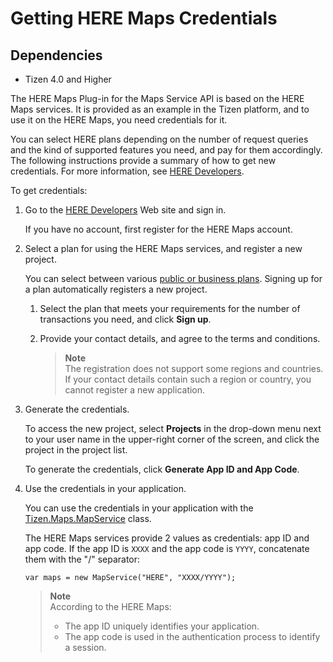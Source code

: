 # Getting HERE Maps Credentials
## Dependencies
-   Tizen 4.0 and Higher

The HERE Maps Plug-in for the Maps Service API is based on the HERE Maps services. It is provided as an example in the Tizen platform, and to use it on the HERE Maps, you need credentials for it.

You can select HERE plans depending on the number of request queries and the kind of supported features you need, and pay for them accordingly. The following instructions provide a summary of how to get new credentials. For more information, see [HERE Developers](https://developer.here.com).

To get credentials:

1.  Go to the [HERE Developers](https://developer.here.com) Web site and sign in.

    If you have no account, first register for the HERE Maps account.

2.  Select a plan for using the HERE Maps services, and register a new project.

    You can select between various [public or business plans](https://developer.here.com/plans). Signing up for a plan automatically registers a new project.

    1.  Select the plan that meets your requirements for the number of transactions you need, and click **Sign up**.
    2.  Provide your contact details, and agree to the terms and conditions.

        > **Note**   
		> The registration does not support some regions and countries. If your contact details contain such a region or country, you cannot register a new application.


3.  Generate the credentials.

    To access the new project, select **Projects** in the drop-down menu next to your user name in the upper-right corner of the screen, and click the project in the project list.

    To generate the credentials, click **Generate App ID and App Code**.

4.  Use the credentials in your application.

    You can use the credentials in your application with the [Tizen.Maps.MapService](https://developer.tizen.org/dev-guide/csapi/api/Tizen.Maps.MapService.html) class.

    The HERE Maps services provide 2 values as credentials: app ID and app code. If the app ID is `XXXX` and the app code is `YYYY`, concatenate them with the "/" separator:

    ``` 
    var maps = new MapService("HERE", "XXXX/YYYY");
    ```

    > **Note**   
	> According to the HERE Maps:
    > -   The app ID uniquely identifies your application.
    > -   The app code is used in the authentication process to identify a session.

   